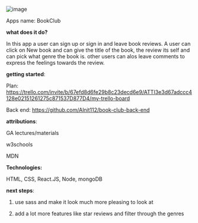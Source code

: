 ![image](https://github.com/user-attachments/assets/2dfa532a-f814-4bef-9231-4808f59f69ad)

Apps name:  BookClub

**what does it do?**

In this app a user can sign up or sign in and leave book reviews. A user can click on New book and can give the title of the book, the review its self and can pick what genre the book is. other users can alos leave comments to express the feelings towards the review. 

**getting started**:

Plan: https://trello.com/invite/b/67efd8d6fe29b8c23decd6e9/ATTI3e3d67adccc4128e02151261275c871537D877D4/my-trello-board

Back end: https://github.com/Alnit112/book-club-back-end

**attributions**:

GA lectures/materials

w3schools

MDN

**Technologies:**

HTML,
CSS,
React.JS,
Node,
mongoDB

**next steps**:

1. use sass and make it look much more pleasing to look at

2. add a lot more features like star reviews and filter through the genres

